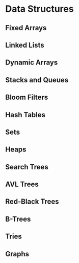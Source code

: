 # Data Structures

## Fixed Arrays

## Linked Lists

## Dynamic Arrays

## Stacks and Queues

## Bloom Filters

## Hash Tables

## Sets

## Heaps

## Search Trees

## AVL Trees

## Red-Black Trees

## B-Trees

## Tries

## Graphs
